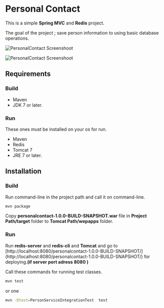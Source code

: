 # Personal Contact

 This is a simple **Spring MVC** and **Redis** project.
 
 The goal of the project ; save person information to using basic database operations.
 
 ![PersonalContact Screenshoot](http://alicankustemur.github.io/images/PersonalContactScreenshoot-1.jpg)
 
 ![PersonalContact Screenshoot](http://alicankustemur.github.io/images/PersonalContactScreenshoot-2.jpg)
 
## Requirements

### Build
 - Maven
 - JDK 7 or later.
 
### Run

 These ones must be installed on your os for run.
 - Maven 
 - Redis 
 - Tomcat 7
 - JRE 7 or later.
 
## Installation

### Build
Run command-line in the project path and call it on command-line.
```sh
mvn package
```

Copy **personalcontact-1.0.0-BUILD-SNAPSHOT.war** file in **Project Path/target** folder to **Tomcat Path/wepapps** folder.

### Run


Run **redis-server** and **redis-cli** and **Tomcat** and go to [http://localhost:8080/personalcontact-1.0.0-BUILD-SNAPSHOT/] (http://localhost:8080/personalcontact-1.0.0-BUILD-SNAPSHOT/) for deploying.**(if server port adress 8080 )**

Call these commands for running test classes.

```sh
mvn test
```
or one
```sh
mvn -Dtest=PersonServiceIntegrationTest  test
```




